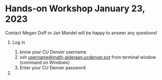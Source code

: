 # Hands-on Workshop January 23, 2023

Contact Megan Duff or Jan Mandel will be happy to answer any questions!

1. Log in
    1. know your CU Denver username
    2. ssh username@math-alderaan.ucdenver.pvt from terminal window (command on Windows)
    3. Enter your CU Denver password
    
2. 

